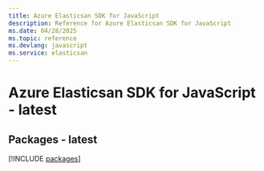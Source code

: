 ```yaml
---
title: Azure Elasticsan SDK for JavaScript
description: Reference for Azure Elasticsan SDK for JavaScript
ms.date: 04/28/2025
ms.topic: reference
ms.devlang: javascript
ms.service: elasticsan
---
```

# Azure Elasticsan SDK for JavaScript - latest
## Packages - latest
[!INCLUDE [packages](elasticsan-index.md)]